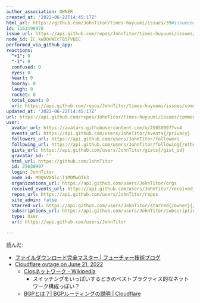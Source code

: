 ```yaml
---
author_association: OWNER
created_at: '2022-06-22T14:45:17Z'
html_url: https://github.com/JohnTitor/times-huyuumi/issues/39#issuecomment-1163198978
id: 1163198978
issue_url: https://api.github.com/repos/JohnTitor/times-huyuumi/issues/39
node_id: IC_kwDOHWEcT85FVQIC
performed_via_github_app: 
reactions:
  "+1": 0
  "-1": 0
  confused: 0
  eyes: 0
  heart: 0
  hooray: 0
  laugh: 0
  rocket: 0
  total_count: 0
  url: https://api.github.com/repos/JohnTitor/times-huyuumi/issues/comments/1163198978/reactions
updated_at: '2022-06-22T14:45:17Z'
url: https://api.github.com/repos/JohnTitor/times-huyuumi/issues/comments/1163198978
user:
  avatar_url: https://avatars.githubusercontent.com/u/25030997?v=4
  events_url: https://api.github.com/users/JohnTitor/events{/privacy}
  followers_url: https://api.github.com/users/JohnTitor/followers
  following_url: https://api.github.com/users/JohnTitor/following{/other_user}
  gists_url: https://api.github.com/users/JohnTitor/gists{/gist_id}
  gravatar_id: ''
  html_url: https://github.com/JohnTitor
  id: 25030997
  login: JohnTitor
  node_id: MDQ6VXNlcjI1MDMwOTk3
  organizations_url: https://api.github.com/users/JohnTitor/orgs
  received_events_url: https://api.github.com/users/JohnTitor/received_events
  repos_url: https://api.github.com/users/JohnTitor/repos
  site_admin: false
  starred_url: https://api.github.com/users/JohnTitor/starred{/owner}{/repo}
  subscriptions_url: https://api.github.com/users/JohnTitor/subscriptions
  type: User
  url: https://api.github.com/users/JohnTitor

---
```

読んだ:
- [ファイルダウンロード完全マスター | フューチャー技術ブログ](https://future-architect.github.io/articles/20220621a/)
- [Cloudflare outage on June 21, 2022](https://blog.cloudflare.com/cloudflare-outage-on-june-21-2022/)
	- [Closネットワーク - Wikipedia](https://ja.wikipedia.org/wiki/Clos%E3%83%8D%E3%83%83%E3%83%88%E3%83%AF%E3%83%BC%E3%82%AF)
		- スイッチングをいっぱいするときのベストプラクティス的なネットワーク構成っぽい？
	- [BGPとは？| BGPルーティングの説明 | Cloudflare](https://www.cloudflare.com/ja-jp/learning/security/glossary/what-is-bgp/)
